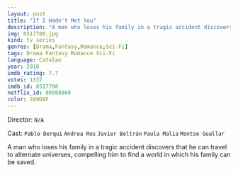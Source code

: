 ```yaml
---
layout: post
title: "If I Hadn't Met You"
description: "A man who loses his family in a tragic accident discovers that he can travel to alternate universes, compelling him to find a world in which his family can be saved..."
img: 8517780.jpg
kind: tv series
genres: [Drama,Fantasy,Romance,Sci-Fi]
tags: Drama Fantasy Romance Sci-Fi 
language: Catalan
year: 2018
imdb_rating: 7.7
votes: 1337
imdb_id: 8517780
netflix_id: 80988860
color: 2A9D8F
---
```

Director: `N/A`  

Cast: `Pablo Derqui` `Andrea Ros` `Javier Beltrán` `Paula Malia` `Montse Guallar` 

A man who loses his family in a tragic accident discovers that he can travel to alternate universes, compelling him to find a world in which his family can be saved.